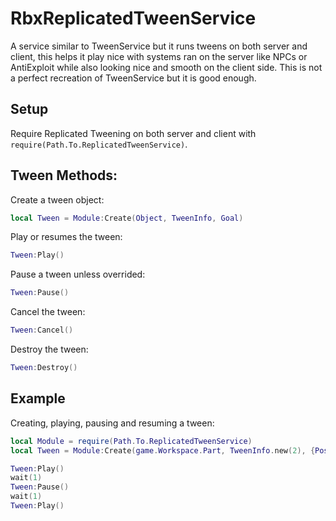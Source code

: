 # RbxReplicatedTweenService
A service similar to TweenService but it runs tweens on both server and client, this helps it play nice with systems ran on the server like NPCs or AntiExploit while also looking nice and smooth on the client side. This is not a perfect recreation of TweenService but it is good enough.

## Setup
Require Replicated Tweening on both server and client with ```require(Path.To.ReplicatedTweenService)```.

## Tween Methods:
Create a tween object:
```lua
local Tween = Module:Create(Object, TweenInfo, Goal)
```
Play or resumes the tween:
```lua
Tween:Play()
```
Pause a tween unless overrided:
```lua
Tween:Pause()
```
Cancel the tween:
```lua
Tween:Cancel()
```
Destroy the tween:
```lua
Tween:Destroy()
```

## Example
Creating, playing, pausing and resuming a tween:
```lua
local Module = require(Path.To.ReplicatedTweenService)
local Tween = Module:Create(game.Workspace.Part, TweenInfo.new(2), {Position = Vector3.new(0,0,0))

Tween:Play()
wait(1)
Tween:Pause()
wait(1)
Tween:Play()
```
